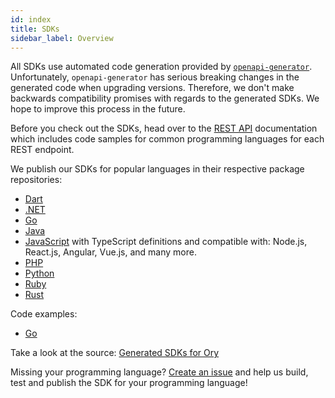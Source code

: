 ```yaml
---
id: index
title: SDKs
sidebar_label: Overview
---
```


All SDKs use automated code generation provided by [`openapi-generator`](https://github.com/OpenAPITools/openapi-generator).
Unfortunately, `openapi-generator` has serious breaking changes in the generated code when upgrading versions. Therefore, we don't
make backwards compatibility promises with regards to the generated SDKs. We hope to improve this process in the future.

Before you check out the SDKs, head over to the [REST API](reference/api.mdx) documentation which includes code samples for common
programming languages for each REST endpoint.

We publish our SDKs for popular languages in their respective package repositories:

- [Dart](https://pub.dev/packages/ory_client)
- [.NET](https://www.nuget.org/packages/Ory.Client/)
- [Go](https://github.com/ory/kratos-client-go)
- [Java](https://search.maven.org/artifact/sh.ory.kratos/kratos-client)
- [JavaScript](https://www.npmjs.com/package/@ory/kratos-client) with TypeScript definitions and compatible with: Node.js, React.js,
  Angular, Vue.js, and many more.
- [PHP](https://packagist.org/packages/ory/client)
- [Python](https://pypi.org/project/ory-client/)
- [Ruby](https://rubygems.org/gems/ory-client)
- [Rust](https://crates.io/crates/ory-client)

Code examples:

- [Go](./05_go.mdx)

Take a look at the source: [Generated SDKs for Ory](https://github.com/ory/sdk/tree/master/clients/client)

Missing your programming language? [Create an issue](https://github.com/ory/sdk/issues) and help us build, test and publish the
SDK for your programming language!
